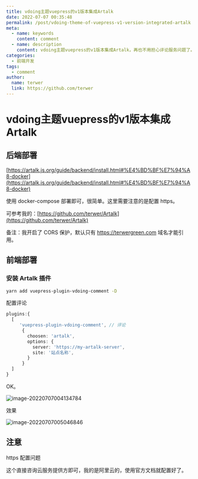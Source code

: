 ```yaml
---
title: vdoing主题vuepress的v1版本集成Artalk
date: 2022-07-07 00:35:48
permalink: /post/vdoing-theme-of-vuepress-v1-version-integrated-artalk.html
meta:
  - name: keywords
    content: comment
  - name: description
    content: vdoing主题vuepress的v1版本集成Artalk，再也不用担心评论服务问题了。
categories:
  - 前端开发
tags:
  - comment
author: 
  name: terwer
  link: https://github.com/terwer
---
```


# vdoing主题vuepress的v1版本集成Artalk

## 后端部署

[https://artalk.js.org/guide/backend/install.html#%E4%BD%BF%E7%94%A8-docker](https://artalk.js.org/guide/backend/install.html#%E4%BD%BF%E7%94%A8-docker)

使用 docker-compose 部署即可，很简单。这里需要注意的是配置 https。

可参考我的：[https://github.com/terwer/Artalk](https://github.com/terwer/Artalk)

备注：我开启了 CORS 保护，默认只有 https://terwergreen.com 域名才能引用。

## 前端部署

### 安装 Artalk 插件

```bash
yarn add vuepress-plugin-vdoing-comment -D  
```

配置评论

```typescript
plugins:{
  [
     'vuepress-plugin-vdoing-comment', // 评论
      {
        choosen: 'artalk',
        options: {
          server: 'https://my-artalk-server',
          site: '站点名称',
        }
      }
  ]
}
```

OK。

![image-20220707004134784](https://img1.terwergreen.com/20220707004135.png)

效果

![image-20220707005046846](https://img1.terwergreen.com/20220707005047.png)

## 注意

https 配置问题

这个直接咨询云服务提供方即可，我的是阿里云的，使用官方文档就配置好了。
